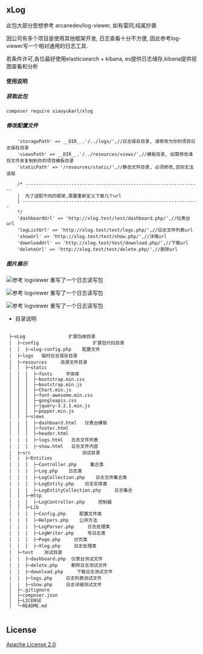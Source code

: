 
## xLog

此包大部分思想参考 arcanedev/log-viewer, 如有雷同,纯属抄袭

因公司有多个项目是使用其他框架开发, 日志查看十分不方便, 因此参考log-viewer写一个相对通用的日志工具.

若条件许可,各位最好使用elasticsearch + kibana, es提供日志储存,kibana提供视图查看和分析
   
#### 使用说明

##### 获取此包
```composer require xiaoyukarl/xlog```

##### 修改配置文件


```
    'storagePath' => __DIR__.'/../logs/',//日志保存目录, 请修改为你的项目日志保存目录
    'viewsPath' => __DIR__.'/../resources/views/',//模板目录, 如需修改请将文件夹复制到你的项目模板目录
    'staticPath' => '/resources/static/',//静态文件目录, 必须修改,否则无法读取
    
    /* -----------------------------------------------------------------
    |  为了适配不同的框架,需要重新定义下面几个url
    | -----------------------------------------------------------------
    */
    'dashboardUrl' => 'http://xlog.test/test/dashboard.php/',//仪表台url
    'logListUrl' => 'http://xlog.test/test/logs.php/',//日志文件列表url
    'showUrl' => 'http://xlog.test/test/show.php/',//详情url
    'downloadUrl' => 'http://xlog.test/test/download.php/',//下载url
    'deleteUrl' => 'http://xlog.test/test/delete.php/',//删除url
```

#####  图片展示
![参考 logviewer 重写了一个日志读写包](https://cdn.learnku.com/uploads/images/201908/08/29585/e2Zzf1IIuC.jpg!/fw/1240)

![参考 logviewer 重写了一个日志读写包](https://cdn.learnku.com/uploads/images/201908/08/29585/igDzOhGQXN.jpg!/fw/1240)

![参考 logviewer 重写了一个日志读写包](https://cdn.learnku.com/uploads/images/201908/08/29585/xFMefkLEES.jpg!/fw/1240)

* 目录说明

```

 ├─xLog                扩展包根目录
 │  ├─config                    扩展包代码目录
 │  │  ├─xlog-config.php    配置文件
 │  ├─logs   临时日志保存目录      
 │  ├─resources     资源文件目录      
 │  │  ├─static
 │  │  │  ├─fonts     字体库
 │  │  │  ├─bootstrap.min.css     
 │  │  │  ├─bootstrap.min.js    
 │  │  │  ├─Chart.min.js
 │  │  │  ├─font-awesome.min.css
 │  │  │  ├─googleapis.css
 │  │  │  ├─jquery-3.2.1.min.js
 │  │  │  ├─popper.min.js
 │  │  ├─views
 │  │  │  ├─dashboard.html   仪表台模板
 │  │  │  ├─footer.html   
 │  │  │  ├─header.html   
 │  │  │  ├─logs.html   日志文件列表
 │  │  │  ├─show.html   日志文件内容
 │  ├─src                   测试目录
 │  │  ├─Entities
 │  │  │  ├─Controller.php     集合类
 │  │  │  ├─Log.php    日志类
 │  │  │  ├─LogCollection.php    日志文件集合类
 │  │  │  ├─LogEntity.php    日志实体类
 │  │  │  ├─LogEntityCollection.php     日志集合
 │  │  ├─Http
 │  │  │  ├─LogController.php     控制器
 │  │  ├─Lib
 │  │  │  ├─Config.php     配置文件类
 │  │  │  ├─Helpers.php    公共方法
 │  │  │  ├─LogParser.php     日志处理类
 │  │  │  ├─LogWriter.php     写日志类
 │  │  │  ├─Page.php     分页类
 │  │  │  ├─Xlog.php     日志处理类
 │  ├─test    测试目录
 │  │  ├─dashboard.php  仪表台测试文件
 │  │  ├─delete.php     删除日志测试文件
 │  │  ├─download.php     下载日志测试文件
 │  │  ├─logs.php     日志列表测试文件
 │  │  ├─show.php     日志详细测试文件
 │  ├─.gitignore
 │  ├─composer.json
 │  ├─LICENSE
 │  └─README.md
 
```

##  License

[Apache License 2.0](./LICENSE)